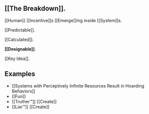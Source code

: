 [[The Breakdown]].
---

[[Human]] [[Incentive]]s [[Emerge]]ing inside [[System]]s.

[[Predictable]].

[[Calculated]].

**[[Designable]]**.

[[Key Idea]].

Examples
---
- [[Systems with Perceptively Infinite Resources Result in Hoarding Behaviors]]
- [[Fun]]
- [[Truther™]] [[Create]]
- [[Liar™]] [[Create]]